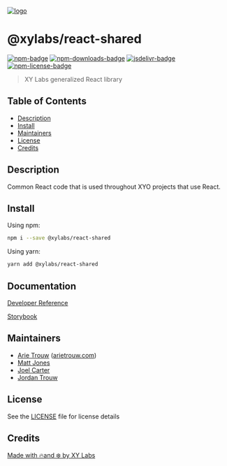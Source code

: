 [![logo][]](https://xylabs.com)

# @xylabs/react-shared

[![npm-badge][]][npm-link]
[![npm-downloads-badge][]][npm-link]
[![jsdelivr-badge][]][jsdelivr-link]
[![npm-license-badge][]](LICENSE)

> XY Labs generalized React library 

## Table of Contents

-   [Description](#description)
-   [Install](#install)
-   [Maintainers](#maintainers)
-   [License](#license)
-   [Credits](#credits)

## Description

Common React code that is used throughout XYO projects that use React.

## Install

Using npm:

```sh
npm i --save @xylabs/react-shared
```

Using yarn:

```sh
yarn add @xylabs/react-shared
```

## Documentation
[Developer Reference](https://xylabs.github.io/sdk-react)

[Storybook](https://xylabs.github.io/sdk-react/storybook)

## Maintainers

-   [Arie Trouw](https://github.com/arietrouw) ([arietrouw.com](https://arietrouw.com))
-   [Matt Jones](https://github.com/jonesmac)
-   [Joel Carter](https://github.com/JoelBCarter)
-   [Jordan Trouw](https://github.com/jordantrouw)

## License

See the [LICENSE](LICENSE) file for license details

## Credits

[Made with 🔥and ❄️ by XY Labs](https://xylabs.com)

[logo]: https://cdn.xy.company/img/brand/XYPersistentCompany_Logo_Icon_Colored.svg

[npm-badge]: https://img.shields.io/npm/v/@xylabs/react-shared.svg
[npm-link]: https://www.npmjs.com/package/@xylabs/react-shared

[npm-downloads-badge]: https://img.shields.io/npm/dw/@xylabs/react-shared
[npm-license-badge]: https://img.shields.io/npm/l/@xylabs/react-shared

[jsdelivr-badge]: https://data.jsdelivr.com/v1/package/npm/@xylabs/react-shared/badge
[jsdelivr-link]: https://www.jsdelivr.com/package/npm/@xylabs/react-shared